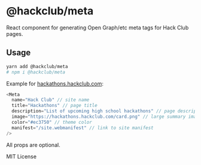 # @hackclub/meta

React component for generating Open Graph/etc meta tags for Hack Club pages.

## Usage

```bash
yarn add @hackclub/meta
# npm i @hackclub/meta
```

Example for [hackathons.hackclub.com](https://hackathons.hackclub.com):

```js
<Meta
  name="Hack Club" // site name
  title="Hackathons" // page title
  description="List of upcoming high school hackathons" // page description
  image="https://hackathons.hackclub.com/card.png" // large summary image URL
  color="#ec3750" // theme color
  manifest="/site.webmanifest" // link to site manifest
/>
```

All props are optional.

MIT License

